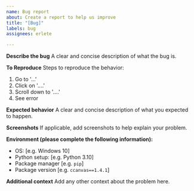 ```yaml
---
name: Bug report
about: Create a report to help us improve
title: "[Bug]"
labels: bug
assignees: erlete

---
```


**Describe the bug**
A clear and concise description of what the bug is.

**To Reproduce**
Steps to reproduce the behavior:

1. Go to '...'
2. Click on '....'
3. Scroll down to '....'
4. See error

**Expected behavior**
A clear and concise description of what you expected to happen.

**Screenshots**
If applicable, add screenshots to help explain your problem.

**Environment (please complete the following information):**

- OS: [e.g. Windows 10]
- Python setup: [e.g. Python 3.10]
- Package manager [e.g. `pip`]
- Package version [e.g. `ccanvas==1.4.1`]

**Additional context**
Add any other context about the problem here.
